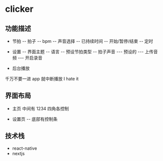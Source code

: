 # clicker

## 功能描述

- 节拍
  -- 拍子
  -- bpm
  -- 声音选择
  -- 已持续时间
  -- 开始/暂停/结束
  -- 定时

- 设置
  -- 界面主题
  -- 语言
  -- 预设节拍类型
  -- 拍子声音
  --- 预设的
  --- 上传音频
  --- 开启录音

- 后台播放

千万不要一进 app 就中断播放 I hate it

## 界面布局

- 主页
  中间有 1234 四角各控制

- 设置页
  -- 底部有控制条

## 技术栈

- react-native
- nextjs
